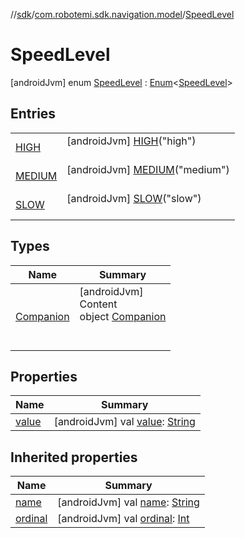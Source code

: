 //[sdk](../../../index.md)/[com.robotemi.sdk.navigation.model](../index.md)/[SpeedLevel](index.md)



# SpeedLevel  
 [androidJvm] enum [SpeedLevel](index.md) : [Enum](https://kotlinlang.org/api/latest/jvm/stdlib/kotlin/-enum/index.html)<[SpeedLevel](index.md)>    


## Entries  
  
| | |
|---|---|
| <a name="com.robotemi.sdk.navigation.model/SpeedLevel.HIGH///PointingToDeclaration/"></a>[HIGH](-h-i-g-h/index.md)| <a name="com.robotemi.sdk.navigation.model/SpeedLevel.HIGH///PointingToDeclaration/"></a> [androidJvm] [HIGH](-h-i-g-h/index.md)("high")  <br>   <br>|
| <a name="com.robotemi.sdk.navigation.model/SpeedLevel.MEDIUM///PointingToDeclaration/"></a>[MEDIUM](-m-e-d-i-u-m/index.md)| <a name="com.robotemi.sdk.navigation.model/SpeedLevel.MEDIUM///PointingToDeclaration/"></a> [androidJvm] [MEDIUM](-m-e-d-i-u-m/index.md)("medium")  <br>   <br>|
| <a name="com.robotemi.sdk.navigation.model/SpeedLevel.SLOW///PointingToDeclaration/"></a>[SLOW](-s-l-o-w/index.md)| <a name="com.robotemi.sdk.navigation.model/SpeedLevel.SLOW///PointingToDeclaration/"></a> [androidJvm] [SLOW](-s-l-o-w/index.md)("slow")  <br>   <br>|


## Types  
  
|  Name |  Summary | 
|---|---|
| <a name="com.robotemi.sdk.navigation.model/SpeedLevel.Companion///PointingToDeclaration/"></a>[Companion](-companion/index.md)| <a name="com.robotemi.sdk.navigation.model/SpeedLevel.Companion///PointingToDeclaration/"></a>[androidJvm]  <br>Content  <br>object [Companion](-companion/index.md)  <br><br><br>|


## Properties  
  
|  Name |  Summary | 
|---|---|
| <a name="com.robotemi.sdk.navigation.model/SpeedLevel/value/#/PointingToDeclaration/"></a>[value](value.md)| <a name="com.robotemi.sdk.navigation.model/SpeedLevel/value/#/PointingToDeclaration/"></a> [androidJvm] val [value](value.md): [String](https://kotlinlang.org/api/latest/jvm/stdlib/kotlin/-string/index.html)   <br>|


## Inherited properties  
  
|  Name |  Summary | 
|---|---|
| <a name="com.robotemi.sdk.navigation.model/SpeedLevel/name/#/PointingToDeclaration/"></a>[name](index.md#%5Bcom.robotemi.sdk.navigation.model%2FSpeedLevel%2Fname%2F%23%2FPointingToDeclaration%2F%5D%2FProperties%2F-2100633493)| <a name="com.robotemi.sdk.navigation.model/SpeedLevel/name/#/PointingToDeclaration/"></a> [androidJvm] val [name](index.md#%5Bcom.robotemi.sdk.navigation.model%2FSpeedLevel%2Fname%2F%23%2FPointingToDeclaration%2F%5D%2FProperties%2F-2100633493): [String](https://kotlinlang.org/api/latest/jvm/stdlib/kotlin/-string/index.html)   <br>|
| <a name="com.robotemi.sdk.navigation.model/SpeedLevel/ordinal/#/PointingToDeclaration/"></a>[ordinal](index.md#%5Bcom.robotemi.sdk.navigation.model%2FSpeedLevel%2Fordinal%2F%23%2FPointingToDeclaration%2F%5D%2FProperties%2F-2100633493)| <a name="com.robotemi.sdk.navigation.model/SpeedLevel/ordinal/#/PointingToDeclaration/"></a> [androidJvm] val [ordinal](index.md#%5Bcom.robotemi.sdk.navigation.model%2FSpeedLevel%2Fordinal%2F%23%2FPointingToDeclaration%2F%5D%2FProperties%2F-2100633493): [Int](https://kotlinlang.org/api/latest/jvm/stdlib/kotlin/-int/index.html)   <br>|

